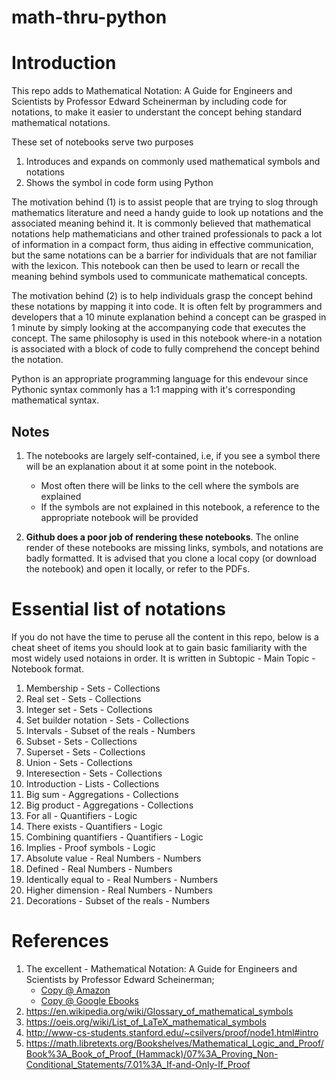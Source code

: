 # math-thru-python

# Introduction

This repo adds to Mathematical Notation: A Guide for Engineers and Scientists by Professor Edward Scheinerman by including code for notations, to make it easier to understant the concept behing standard mathematical notations. 

These set of notebooks serve two purposes

1. Introduces and expands on commonly used mathematical symbols and notations
2. Shows the symbol in code form using Python

The motivation behind (1) is to assist people that are trying to slog through mathematics literature and need  a handy guide to look up notations and the associated meaning behind it. It is commonly believed that mathematical notations help mathematicians and other trained professionals to pack a lot of information in a compact form, thus aiding in effective communication, but the same notations can be a barrier for individuals that are not familiar with the lexicon. This notebook can then be used to learn or recall the meaning behind symbols used to communicate mathematical concepts.

The motivation behind (2) is to help individuals grasp the concept behind these notations by mapping it into code. It is often felt by programmers and developers that a 10 minute explanation behind a concept can be grasped in 1 minute by simply looking at the accompanying code that executes the concept. The same philosophy is used in this notebook where-in a notation is associated with a block of code to fully comprehend the concept behind the notation.  

Python is an appropriate programming language for this endevour since Pythonic syntax commonly has a 1:1 mapping with it's corresponding mathematical syntax. 

## Notes

1. The notebooks are largely self-contained, i.e, if you see a symbol there will be an explanation about it at some point in the notebook.
    - Most often there will be links to the cell where the symbols are explained
    - If the symbols are not explained in this notebook, a reference to the appropriate notebook will be provided
    
    
2. **Github does a poor job of rendering these notebooks**. The online render of these notebooks are missing links, symbols, and notations are badly formatted. It is advised that you clone a local copy (or download the notebook) and open it locally, or refer to the PDFs.

# Essential list of notations

If you do not have the time to peruse all the content in this repo, below is a cheat sheet of items you should look at to gain basic familiarity with the most widely used notaions in order. It is written in Subtopic - Main Topic - Notebook format. 

1. Membership - Sets - Collections
2. Real set - Sets - Collections
3. Integer set - Sets - Collections
4. Set builder notation - Sets - Collections
5. Intervals - Subset of the reals - Numbers
6. Subset - Sets - Collections
7. Superset - Sets - Collections
8. Union - Sets - Collections
9. Interesection - Sets - Collections
10. Introduction - Lists - Collections
11. Big sum - Aggregations - Collections
12. Big product - Aggregations - Collections
13. For all - Quantifiers - Logic
14. There exists - Quantifiers - Logic
15. Combining quantifiers - Quantifiers - Logic
16. Implies - Proof symbols - Logic
17. Absolute value - Real Numbers - Numbers
18. Defined - Real Numbers - Numbers
19. Identically equal to - Real Numbers - Numbers
20. Higher dimension - Real Numbers - Numbers
21. Decorations - Subset of the reals - Numbers


# References

1. The excellent - Mathematical Notation: A Guide for Engineers and Scientists by Professor Edward Scheinerman;
    - [Copy @ Amazon](https://www.amazon.ca/Mathematical-Notation-Guide-Engineers-Scientists/dp/1466230525)
    - [Copy @ Google Ebooks](https://books.google.ca/books/about/Mathematical_Notation.html?id=fJbMygAACAAJ)
3. https://en.wikipedia.org/wiki/Glossary_of_mathematical_symbols
4. https://oeis.org/wiki/List_of_LaTeX_mathematical_symbols
5. http://www-cs-students.stanford.edu/~csilvers/proof/node1.html#intro
6. https://math.libretexts.org/Bookshelves/Mathematical_Logic_and_Proof/Book%3A_Book_of_Proof_(Hammack)/07%3A_Proving_Non-Conditional_Statements/7.01%3A_If-and-Only-If_Proof

